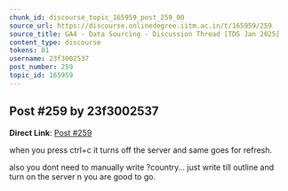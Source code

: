 ```yaml
---
chunk_id: discourse_topic_165959_post_259_00
source_url: https://discourse.onlinedegree.iitm.ac.in/t/165959/259
source_title: GA4 - Data Sourcing - Discussion Thread [TDS Jan 2025]
content_type: discourse
tokens: 81
username: 23f3002537
post_number: 259
topic_id: 165959
---
```


## Post #259 by 23f3002537

**Direct Link**: [Post #259](https://discourse.onlinedegree.iitm.ac.in/t/165959/259)

when you press ctrl+c it turns off the server and same goes for refresh.

also you dont need to manually write ?country… just write till outline and turn on the server n you are good to go.
